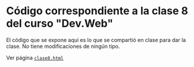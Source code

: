 # Código correspondiente a la clase 8 del curso "Dev.Web"

El código que se expone aquí es lo que se compartió en clase para dar la clase. No tiene modificaciones de ningún tipo.

Ver página [`clase8.html`](https://sidval.github.io/www/curso/utn/dw/c8/clase8.html)
